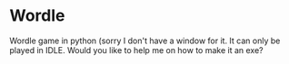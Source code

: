 # Wordle
Wordle game in python (sorry I don't have a window for it. It can only be played in IDLE. Would you like to help me on how to make it an exe?
